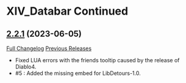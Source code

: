 # XIV_Databar Continued

## [2.2.1](https://github.com/ZelionGG/XIV_Databar-Continued/tree/v2.2.1) (2023-06-05)

[Full Changelog](https://github.com/ZelionGG/XIV_Databar-Continued/compare/v2.2...v2.2.1) [Previous Releases](https://github.com/ZelionGG/XIV_Databar-Continued/releases)

- Fixed LUA errors with the friends tooltip caused by the release of Diablo4.
- #5 : Added the missing embed for LibDetours-1.0.
